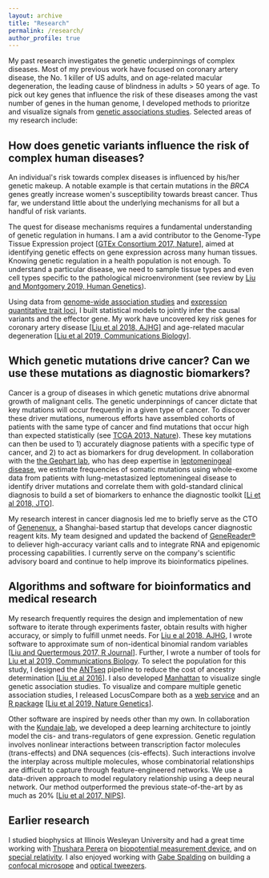 ```yaml
---
layout: archive
title: "Research"
permalink: /research/
author_profile: true
---
```


My past research investigates the genetic underpinnings of complex diseases. Most of my previous work have focused on coronary artery disease, the No. 1 killer of US adults, and on age-related macular degeneration, the leading cause of blindness in adults > 50 years of age. To pick out key genes that influence the risk of these diseases among the vast number of genes in the human genome, I developed methods to prioritze and visualize signals from [genetic associations studies](https://en.wikipedia.org/wiki/Genetic_association). Selected areas of my research include:

How does genetic variants influence the risk of complex human diseases?
----

An individual's risk towards complex diseases is influenced by his/her genetic makeup. A notable example is that certain mutations in the *BRCA* genes greatly increase women's susceptibility towards breast cancer. Thus far, we understand little about the underlying mechanisms for all but a handful of risk variants. 

The quest for disease mechanisms requires a fundamental understanding of genetic regulation in humans. I am a avid contributor to the Genome-Type Tissue Expression project [[GTEx Consortium 2017, Nature](https://www.nature.com/articles/nature24277)], aimed at identifying genetic effects on gene expression across many human tissues. Knowing genetic regulation in a health population is not enough. To understand a particular disease, we need to sample tissue types and even cell types specific to the pathological microenvironment (see review by [Liu and Montgomery 2019, Human Genetics](https://link.springer.com/article/10.1007%2Fs00439-019-02044-2)).

Using data from [genome-wide association studies](https://en.wikipedia.org/wiki/Genome-wide_association_study) and [expression quantitative trait loci](https://en.wikipedia.org/wiki/Expression_quantitative_trait_loci), I built statistical models to jointly infer the causal variants and the effector gene. My work have uncovered key risk genes for coronary artery disease [[Liu et al 2018, AJHG](https://www.cell.com/ajhg/fulltext/S0002-9297%2818%2930267-2)] and age-related macular degeneration [[Liu et al 2019, Communications Biology](https://www.nature.com/articles/s42003-019-0430-6)].


Which genetic mutations drive cancer? Can we use these mutations as diagnostic biomarkers? 
----
Cancer is a group of diseases in which genetic mutations drive abnormal growth of malignant cells. The genetic underpinnings of cancer dictate that key mutations will occur frequently in a given type of cancer. To discover these driver mutations, numerous efforts have assembled cohorts of patients with the same type of cancer and find mutations that occur high than expected statistically (see [TCGA 2013, Nature](https://www.nature.com/articles/ng.2764)). These key mutations can then be used to 1) accurately diagnose patients with a specific type of cancer, and 2) to act as biomarkers for drug development. In collaboration with the [the Gephart lab](http://www.gephartlab.com/), who has deep expertise in [leptomeningeal disease](https://en.wikipedia.org/wiki/Leptomeningeal_cancer), we estimate frequencies of somatic mutations using whole-exome data from patients with lung-metastasized leptomeningeal disease to identify driver mutations and correlate them with gold-standard clinical diagnosis to build a set of biomarkers to enhance the diagnostic toolkit [[Li et al 2018, JTO](https://www.sciencedirect.com/science/article/pii/S1556086418302223)].

My research interest in cancer diagnosis led me to briefly serve as the CTO of [Genenenux](http://www.genenexus.com/), a Shanghai-based startup that develops cancer diagnostic reagent kits. My team designed and updated the backend of [GeneReader®](http://genereader.cn/) to deliever high-accuracy variant calls and to integrate RNA and epigenomic processing capabilities. I currently serve on the company's scientific advisory board and continue to help improve its bioinformatics pipelines. 


Algorithms and software for bioinformatics and medical research
----
My research frequently requires the design and implementation of new software to iterate through experiments faster, obtain results with higher accuracy, or simply to fulfill unmet needs. For [Liu e al 2018, AJHG](https://www.cell.com/ajhg/fulltext/S0002-9297%2818%2930267-2), I wrote software to approximate sum of non-identical binomial random variables [[Liu and Quertermous 2017, R Journal](https://journal.r-project.org/archive/2018/RJ-2018-011/RJ-2018-011.pdf)]. Further, I wrote a number of tools for [Liu et al 2019, Communications Biology](https://www.nature.com/articles/s42003-019-0430-6). To select the population for this study, I designed the [ANTseq](https://github.com/boxiangliu/ANTseq) pipeline to reduce the cost of ancestry determination [[Liu et al 2016](http://stanford.edu/~bliu2/pubs/ANTseq.pdf)]. I also developed [Manhattan](https://github.com/boxiangliu/manhattan) to visualize single genetic association studies. To visualize and compare multiple genetic association studies, I released LocusCompare both as a [web service](http://locuscompare.com/) and an [R package](https://github.com/boxiangliu/locuscomparer) [[Liu et al 2019, Nature Genetics](https://www.nature.com/articles/s41588-019-0404-0)]. 

Other software are inspired by needs other than my own. In collaboration with the [Kundaje lab](https://sites.google.com/site/anshulkundaje/), we developed a deep learning architecture to jointly model the cis- and trans-regulators of gene expression. Genetic regulation involves nonlinear interactions between transcription factor molecules (trans-effects) and DNA sequences (cis-effects). Such interactions involve the interplay across multiple molecules, whose combinatorial relationships are difficult to capture through feature-engineered networks. We use a data-driven approach to model regulatory relationship using a deep neural network. Our method outperformed the previous state-of-the-art by as much as 20% [[Liu et al 2017, NIPS](https://arxiv.org/abs/1908.09426)].


Earlier research
----
I studied biophysics at Illinois Wesleyan University and had a great time working with [Thushara Perera](http://sun.iwu.edu/~tperera/research.html) on [biopotential measurement device](https://digitalcommons.iwu.edu/cgi/viewcontent.cgi?referer=https://scholar.google.com/&httpsredir=1&article=2888&context=jwprc), and on [special relativity](https://arxiv.org/abs/1508.01968). I also enjoyed working with [Gabe Spalding](http://sun.iwu.edu/~gspaldin/Site/Overview.html) on building a [confocal microsope](https://digitalcommons.iwu.edu/jwprc/2012/posters2/11/) and [optical tweezers](https://digitalcommons.iwu.edu/jwprc/2013/posters2/21/).